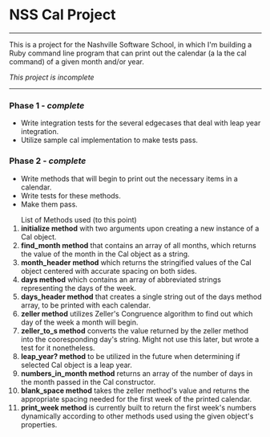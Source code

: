 <h1>NSS Cal Project</h1>
<hr>
<p>This is a project for the Nashville Software School, in which I'm building a Ruby command line program that can print out the calendar (a la the cal command) of a given month and/or year.</p>
<em><p>This project is incomplete</p></em>
<hr>
<h3>Phase 1 - <em>complete</em></h3>
<ul>
  <li>Write integration tests for the several edgecases that deal with leap year integration.</li>
  <li>Utilize sample cal implementation to make tests pass.</li>
</ul>
<h3>Phase 2 - <em>complete</em></h3>
<ul>
  <li>Write methods that will begin to print out the necessary items in a calendar.</li>
  <li>Write tests for these methods.</li>
  <li>Make them pass.</li>
</ul>
<ol>List of Methods used (to this point)
  <li><b>initialize method</b> with two arguments upon creating a new instance of a Cal object.</li>
  <li><b>find_month method</b> that contains an array of all months, which returns the value of the month in the Cal object as a string.</li>
  <li><b>month_header method</b> which returns the stringified values of the Cal object centered with accurate spacing on both sides.</li>
  <li><b>days method</b> which contains an array of abbreviated strings representing the days of the week.</li>
  <li><b>days_header method</b> that creates a single string out of the days method array, to be printed with each calendar.</li>
  <li><b>zeller method</b> utilizes Zeller's Congruence algorithm to find out which day of the week a month will begin.</li>
  <li><b>zeller_to_s method</b> converts the value returned by the zeller method into the cooresponding day's string. Might not use this later, but wrote a test for it nonetheless.</li>
  <li><b>leap_year? method</b> to be utilized in the future when determining if selected Cal object is a leap year.</li>
  <li><b>numbers_in_month method</b> returns an array of the number of days in the month passed in the Cal constructor.</li>
  <li><b>blank_space method</b> takes the zeller method's value and returns the appropriate spacing needed for the first week of the printed calendar.</li>
  <li><b>print_week method</b> is currently built to return the first week's numbers dynamically according to other methods used using the given object's properties.</li>
</ol>
